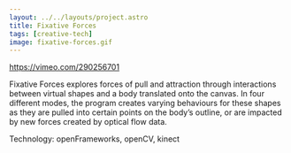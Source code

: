 ```yaml
---
layout: ../../layouts/project.astro
title: Fixative Forces
tags: [creative-tech]
image: fixative-forces.gif
---
```


https://vimeo.com/290256701

Fixative Forces explores forces of pull and attraction through interactions
between virtual shapes and a body translated onto the canvas. In four different
modes, the program creates varying behaviours for these shapes as they are
pulled into certain points on the body’s outline, or are impacted by new forces
created by optical flow data.

Technology: openFrameworks, openCV, kinect
